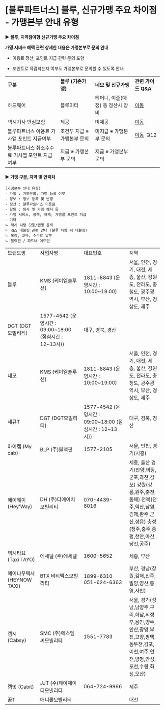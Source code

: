 # [블루파트너스] 블루, 신규가맹 주요 차이점 - 가맹본부 안내 유형

**▶ 블루, 지역참여형 신규가맹 주요 차이점**

**가맹 서비스 혜택 관련 상세한 내용은 가맹본부로 문의 안내**

- 이용료 정산, 포인트 지급 관련 문의 포함

- 포인트로 적립되는지 여부도 가맹본부로 문의할 수 있도록 안내

|  |  |  |  |
| --- | --- | --- | --- |
| **구분** | **블루 (기존가맹)** | **네모 및 신규가맹** | **관련 가이드** **Q&A** |
| 하드웨어 | 블루미터 | 티머니, 이즐(예정) 등 정산사 장비 | [이동](https://kakaomobilitysupport.zendesk.com/hc/ko/articles/47658123569305--%EB%B8%94%EB%A3%A8%ED%8C%8C%ED%8A%B8%EB%84%88%EC%8A%A4-%EC%95%8C%ED%8C%8C%EB%AF%B8%ED%84%B0-%EC%8B%A0%EA%B7%9C-%ED%95%98%EB%93%9C%EC%9B%A8%EC%96%B4) |
| 택시기사 안심보험 | 제공 | 미제공 | [이동](https://kakaomobilitysupport.zendesk.com/hc/ko/articles/29500284240153--%EB%B8%94%EB%A3%A8-%EC%95%88%EC%8B%AC%EB%B3%B4%ED%97%98) |
| 블루파트너스 이용료 기사앱 포인트 지급여부 | 조건부 지급  ※ 가맹본부 문의 | 미지급  ※ 가맹본부 문의 | [이동](https://kakaomobilitysupport.zendesk.com/hc/ko/articles/29746318492825--%EB%B8%94%EB%A3%A8%ED%8C%8C%ED%8A%B8%EB%84%88%EC%8A%A4-%EA%B2%B0%EC%A0%9C%EC%A0%95%EC%B1%85-%EA%B2%B0%EC%A0%9C%ED%99%95%EC%9D%B8-%EC%A0%95%EC%82%B0%ED%99%95%EC%9D%B8)   Q12 |
| 블루파트너스 취소수수료 기사앱 포인트 지급여부 | 지급  ※ 가맹본부 문의 | 지급  ※ 가맹본부 문의 |  |

#### ▶ 가맹 구분, 지역 및 연락처

```
(가맹본부 안내 유형)
- 가입 : 가맹문의, 가맹 등록 여부
- 정보 : 정보 등록 및 변경
- 정산 : 블루파트너스 이용료
- 탈퇴 : 퇴사 및 가맹 해지 등
- 가맹 서비스, 정책, 혜택, 가맹콜 포인트 지급 
- 기타
ㄴ 택시 차량 갓등/랩핑 문의
ㄴ RES 태블릿 관련 안내 (블루 차량 뒤 태블릿)
ㄴ 복장, 교육, 수수료 납부
ㄴ 블랙핀 / 파트너 어드민
```

|  |  |  |  |
| --- | --- | --- | --- |
| 브랜드명 | 사업자명 | 대표번호 | 지역 |
| 블루 | KMS (케이엠솔루션) | 1811-8843 (운영시간 : 10:00~19:00) | 서울, 인천, 경기, 대전, 세종, 울산, 강원도, 전라도, 충청도, 광주광역시, 부산, 경상도, 제주 |
| DGT (DGT모빌리티) | 1577-4542 (운영시간 : 09:00~18:00 (점심시간 : 12~13시)) | 대구, 경북, 경산 |
| 네모 | KMS (케이엠솔루션) | 1811-8843 (운영시간 : 10:00~19:00) | 서울, 인천, 경기, 대전, 세종, 울산, 강원도, 전라도, 충청도, 광주광역시, 부산, 경상도, 제주 |
| 세큐T | DGT (DGT모빌리티) | 1577-4542 (운영시간 : 09:00~18:00 (점심시간 : 12~13시)) | 대구, 경북, 경산 |
| 마이캡 (My cab) | BLP (주)블랙핀 | 1577-2105 | 서울, 인천, 경기(시흥) |
| 헤이웨이 (Hey'Way) | DH (주)디에이치모빌리티 | 070-4439-8016 | 세종, 울산 경기(안양,의왕,군포,과천,김포) 강원(강릉,원주,춘천,동해) 전북(전주,익산,남원,김제,완주,군산,정읍) 충정(청주,충주,증평,천안,아산,당진,공주) |
| 택시타요 (Taxi TAYO) | 에세텔 (주)에세텔 | 1600-5652 | 세종, 부산 |
| 헤이나우택시 (HEYNOW TAXI) | BTX 비티엑스모빌리티 | 1899-6310 051-624-6363 | 부산, 경남(창원,김해,진주,밀양,양산,통영,사천) |
| 캡시 (Cabsy) | SMC (주)에스엠씨모빌리티 | 1551-7783 | 서울, 경기(성남,남양주,구리,하남,의정부,용인,양주,안산,광명,부천,고양,평택,동두천,김포,이천,여주,연천,양평,안성,포천,수원,화성,오산) |
| 캡잇 (Cabit) | JJT (주)제이제이티모빌리티 | 064-724-9996 | 제주 |
| 꿈T | 애니콜모빌리티 |  | 대전 |